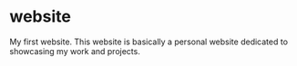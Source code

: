 # website
My first website.
This website is basically a personal website dedicated to showcasing my work and projects.
